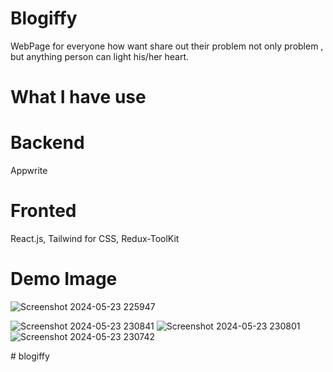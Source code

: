 # Blogiffy
WebPage for everyone how want share out their problem not only problem , but anything person can light his/her heart.
# What I have use
# Backend
Appwrite
# Fronted
React.js,
Tailwind for CSS,
Redux-ToolKit
# Demo Image
![Screenshot 2024-05-23 225947](https://github.com/shalini1008/blogPage/assets/122449558/cd5acfad-9b3f-4cd3-b3de-7742bbdffe73)



![Screenshot 2024-05-23 230841](https://github.com/shalini1008/blogPage/assets/122449558/708658c9-3f94-452c-bc4f-f019fbdb7f65)
![Screenshot 2024-05-23 230801](https://github.com/shalini1008/blogPage/assets/122449558/6e6b55d7-d94e-4ef8-82b2-905059230d8a)
![Screenshot 2024-05-23 230742](https://github.com/shalini1008/blogPage/assets/122449558/1f29ad1e-2d2f-4d3a-8ec4-0a7839bf61c3)

#   b l o g i f f y 
 
 
